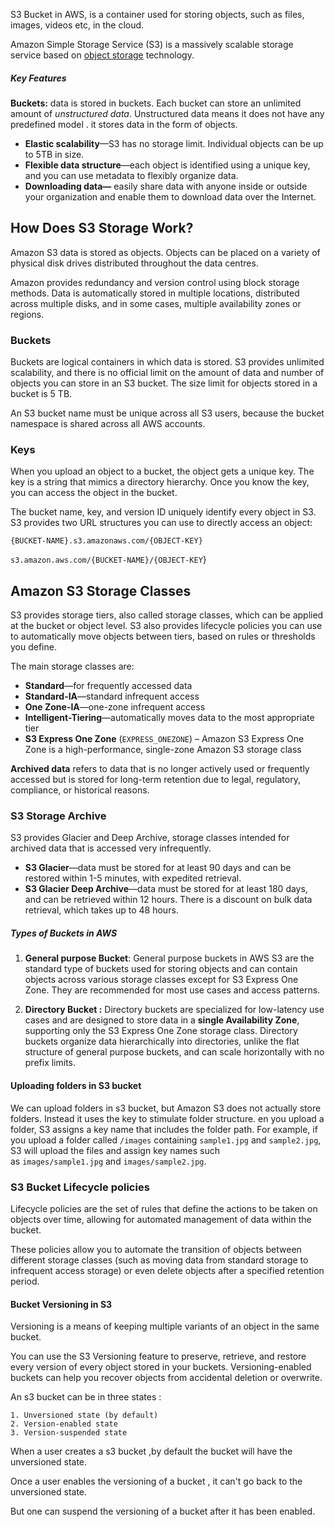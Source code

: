 

S3 Bucket in AWS, is a container used for storing objects, such as files, images, videos etc, in the cloud.

Amazon Simple Storage Service (S3) is a massively scalable storage service based on [object storage](https://cloudian.com/blog/object-storage-care/) technology.



##### Key Features 

**Buckets:**  data is stored in buckets. Each bucket can store an unlimited amount of *unstructured data*.
Unstructured data means it does not have any predefined model . it stores data in the form of objects.

- **Elastic scalability**—S3 has no storage limit. Individual objects can be up to 5TB in size.
- **Flexible data structure**—each object is identified using a unique key, and you can use metadata to flexibly organize data.
- **Downloading data—** easily share data with anyone inside or outside your organization and enable them to download data over the Internet.


## How Does S3 Storage Work?

Amazon S3 data is stored as objects. Objects can be placed on a variety of physical disk drives distributed throughout the data centres.

Amazon provides redundancy and version control using block storage methods. Data is automatically stored in multiple locations, distributed across multiple disks, and in some cases, multiple availability zones or regions.

### Buckets

Buckets are logical containers in which data is stored. S3 provides unlimited scalability, and there is no official limit on the amount of data and number of objects you can store in an S3 bucket. The size limit for objects stored in a bucket is 5 TB.

An S3 bucket name must be unique across all S3 users, because the bucket namespace is shared across all AWS accounts.


### Keys

When you upload an object to a bucket, the object gets a unique key. The key is a string that mimics a directory hierarchy. Once you know the key, you can access the object in the bucket.


The bucket name, key, and version ID uniquely identify every object in S3. S3 provides two URL structures you can use to directly access an object:

`{BUCKET-NAME}.s3.amazonaws.com/{OBJECT-KEY}`

`s3.amazon.aws.com/{BUCKET-NAME}/{OBJECT-KEY`}


## Amazon S3 Storage Classes

S3 provides storage tiers, also called storage classes, which can be applied at the bucket or object level.
S3 also provides lifecycle policies you can use to automatically move objects between tiers, based on rules or thresholds you define.

The main storage classes are:

- **Standard**—for frequently accessed data
- **Standard-IA**—standard infrequent access
- **One Zone-IA**—one-zone infrequent access
- **Intelligent-Tiering**—automatically moves data to the most appropriate tier
- **S3 Express One Zone** (`EXPRESS_ONEZONE`) – Amazon S3 Express One Zone is a high-performance, single-zone Amazon S3 storage class


**Archived data** refers to data that is no longer actively used or frequently accessed but is stored for long-term retention due to legal, regulatory, compliance, or historical reasons.


### S3 Storage Archive

S3 provides Glacier and Deep Archive, storage classes intended for archived data that is accessed very infrequently.
- **S3 Glacier**—data must be stored for at least 90 days and can be restored within 1-5 minutes, with expedited retrieval.
- **S3 Glacier Deep Archive**—data must be stored for at least 180 days, and can be retrieved within 12 hours. There is a discount on bulk data retrieval, which takes up to 48 hours.



##### Types of Buckets in AWS

1. **General purpose Bucket**: 
			General purpose buckets in AWS S3 are the standard type of buckets used for storing objects and can contain objects across various storage classes except for S3 Express One Zone. They are recommended for most use cases and access patterns.

2. **Directory Bucket :** 
			Directory buckets are specialized for low-latency use cases and are designed to store data in a **single Availability Zone**, supporting only the S3 Express One Zone storage class.
			Directory buckets organize data hierarchically into directories, unlike the flat structure of general purpose buckets, and can scale horizontally with no prefix limits.




#### Uploading folders in S3 bucket

We can upload folders in s3 bucket, but Amazon S3 does not actually store folders. Instead it uses the key to stimulate folder structure.
en you upload a folder, S3 assigns a key name that includes the folder path. For example, if you upload a folder called `/images` containing `sample1.jpg` and `sample2.jpg`, S3 will upload the files and assign key names such as `images/sample1.jpg` and `images/sample2.jpg`.




### S3 Bucket Lifecycle policies

Lifecycle policies are the set of rules that define the actions to be taken on objects over time, allowing for automated management of data within the bucket.

These policies allow you to automate the transition of objects between different storage classes (such as moving data from standard storage to infrequent access storage) or even delete objects after a specified retention period.



#### Bucket Versioning in S3

Versioning is a means of keeping multiple variants of an object in the same bucket.

You can use the S3 Versioning feature to preserve, retrieve, and restore every version of every object stored in your buckets. Versioning-enabled buckets can help you recover objects from accidental deletion or overwrite.


An s3 bucket can be in three states :

	1. Unversioned state (by default)  
	2. Version-enabled state 
	3. Version-suspended state

When a user creates a s3 bucket ,by default the bucket will have the unversioned state.

Once a user enables the versioning of a bucket , it can't go back to the unversioned state.

But one can suspend the versioning of a bucket after it has been enabled.

